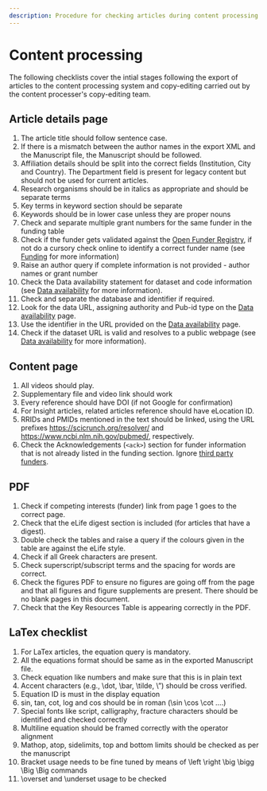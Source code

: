 ```yaml
---
description: Procedure for checking articles during content processing
---
```


# Content processing

The following checklists cover the intial stages following the export of articles to the content processing system and copy-editing carried out by the content processer's copy-editing team.

## Article details page

1. The article title should follow sentence case.
2. If there is a mismatch between the author names in the export XML and the Manuscript file,  the Manuscript should be followed.
3. Affiliation details should be split into the correct fields \(Institution, City and Country\). The Department field is present for legacy content but should not be used for current articles.
4. Research organisms should be in italics as appropriate and should be separate terms
5. Key terms in keyword section should be separate
6. Keywords should be in lower case unless they are proper nouns
7. Check and separate multiple grant numbers for the same funder in the funding table
8. Check if the funder gets validated against the [Open Funder Registry](https://www.crossref.org/services/funder-registry/), if not do a cursory check online to identify a correct funder name \(see [Funding](../article-details/content/funding-information.md#what-needs-to-be-checked) for more information\)
9. Raise an author query if complete information is not provided - author names or grant number
10. Check the Data availability statement for dataset and code information \(see [Data availability](../article-details/content/data-availability.md#data-availability-statement) for more information\).
11. Check and separate the database and identifier if required.
12. Look for the data URL, assigning authority and Pub-id type on the [Data availability](../article-details/content/data-availability.md#database-examples) page.
13. Use the identifier in the URL provided on the [Data availability](../article-details/content/data-availability.md#database-examples) page.
14. Check if the dataset URL is valid and resolves to a public webpage \(see [Data availability](../article-details/content/data-availability.md#data-that-is-not-yet-public) for more information\).

## Content page

1. All videos should play.
2. Supplementary file and video link should work
3. Every reference should have DOI \(if not Google for confirmation\)
4. For Insight articles, related articles reference should have eLocation ID.
5. RRIDs and PMIDs mentioned in the text should be linked, using the URL prefixes https://scicrunch.org/resolver/ and https://www.ncbi.nlm.nih.gov/pubmed/, respectively.
6. Check the Acknowledgements \(`<ack>`\) section for funder information that is not already listed in the funding section. Ignore [third party funders](../article-details/content/funding-information.md#third-party-funding-vs-funding-to-authors).

## PDF

1. Check if competing interests \(funder\) link from page 1 goes to the correct page.
2. Check that the eLife digest section is included \(for articles that have a digest\).
3. Double check the tables and raise a query if the colours given in the table are against the eLife style.
4. Check if all Greek characters are present.
5. Check superscript/subscript terms and the spacing for words are correct.
6. Check the figures PDF to ensure no figures are going off from the page and that all figures and figure supplements are present. There should be no blank pages in this document.
7. Check that the Key Resources Table is appearing correctly in the PDF.

## LaTex checklist

1. For LaTex articles, the equation query is mandatory.
2. All the equations format should be same as in the exported Manuscript file.
3. Check equation like numbers and make sure that this is in plain text
4. Accent characters \(e.g., \dot, \bar, \tilde, \”\) should be cross verified.
5. Equation ID is must in the display equation
6. sin, tan, cot, log and cos should be in roman \(\sin \cos \cot ….\)
7. Special fonts like script, calligraphy, fracture characters should be identified and checked correctly
8. Multiline equation should be framed correctly with the operator alignment
9. Mathop, atop, sidelimits, top and bottom limits should be checked as per the manuscript
10. Bracket usage needs to be fine tuned by means of \left \right \big \bigg \Big \Big commands
11. \overset and \underset usage to be checked

